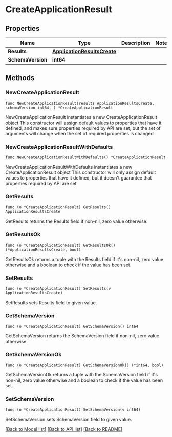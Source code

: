 # CreateApplicationResult

## Properties

Name | Type | Description | Notes
------------ | ------------- | ------------- | -------------
**Results** | [**ApplicationResultsCreate**](ApplicationResultsCreate.md) |  | 
**SchemaVersion** | **int64** |  | 

## Methods

### NewCreateApplicationResult

`func NewCreateApplicationResult(results ApplicationResultsCreate, schemaVersion int64, ) *CreateApplicationResult`

NewCreateApplicationResult instantiates a new CreateApplicationResult object
This constructor will assign default values to properties that have it defined,
and makes sure properties required by API are set, but the set of arguments
will change when the set of required properties is changed

### NewCreateApplicationResultWithDefaults

`func NewCreateApplicationResultWithDefaults() *CreateApplicationResult`

NewCreateApplicationResultWithDefaults instantiates a new CreateApplicationResult object
This constructor will only assign default values to properties that have it defined,
but it doesn't guarantee that properties required by API are set

### GetResults

`func (o *CreateApplicationResult) GetResults() ApplicationResultsCreate`

GetResults returns the Results field if non-nil, zero value otherwise.

### GetResultsOk

`func (o *CreateApplicationResult) GetResultsOk() (*ApplicationResultsCreate, bool)`

GetResultsOk returns a tuple with the Results field if it's non-nil, zero value otherwise
and a boolean to check if the value has been set.

### SetResults

`func (o *CreateApplicationResult) SetResults(v ApplicationResultsCreate)`

SetResults sets Results field to given value.


### GetSchemaVersion

`func (o *CreateApplicationResult) GetSchemaVersion() int64`

GetSchemaVersion returns the SchemaVersion field if non-nil, zero value otherwise.

### GetSchemaVersionOk

`func (o *CreateApplicationResult) GetSchemaVersionOk() (*int64, bool)`

GetSchemaVersionOk returns a tuple with the SchemaVersion field if it's non-nil, zero value otherwise
and a boolean to check if the value has been set.

### SetSchemaVersion

`func (o *CreateApplicationResult) SetSchemaVersion(v int64)`

SetSchemaVersion sets SchemaVersion field to given value.



[[Back to Model list]](../README.md#documentation-for-models) [[Back to API list]](../README.md#documentation-for-api-endpoints) [[Back to README]](../README.md)


